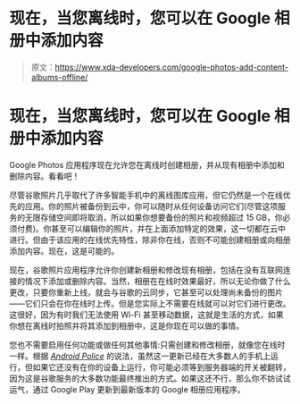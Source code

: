# 现在，当您离线时，您可以在 Google 相册中添加内容

> 原文：<https://www.xda-developers.com/google-photos-add-content-albums-offline/>

# 现在，当您离线时，您可以在 Google 相册中添加内容

Google Photos 应用程序现在允许您在离线时创建相册，并从现有相册中添加和删除内容。看看吧！

尽管谷歌照片几乎取代了许多智能手机中的离线图库应用，但它仍然是一个在线优先的应用。你的照片被备份到云中，你可以随时从任何设备访问它们(尽管这项服务的无限存储空间即将取消，所以如果你想要备份的照片和视频超过 15 GB，你必须付费)。你甚至可以编辑你的照片，并在上面添加特定的效果，这一切都在云中进行。但由于该应用的在线优先特性，除非你在线，否则不可能创建相册或向相册添加内容。现在，这是可能的。

现在，谷歌照片应用程序允许你创建新相册和修改现有相册，包括在没有互联网连接的情况下添加或删除内容。当然，相册在在线时效果最好，所以无论你做了什么更改，只要你重新上线，就会与谷歌的云同步，它甚至可以处理尚未备份的图片——它们只会在你在线时上传。但是您实际上不需要在线就可以对它们进行更改。这很好，因为有时我们无法使用 Wi-Fi 甚至移动数据，这就是生活的方式，如果你想在离线时拍照并将其添加到相册中，这是你现在可以做的事情。

您也不需要启用任何功能或做任何其他事情:只需创建和修改相册，就像您在线时一样。根据 *[Android Police](https://www.androidpolice.com/2021/04/20/google-photos-finally-lets-you-add-photos-and-videos-to-an-album-when-youre-offline/)* 的说法，虽然这一更新已经在大多数人的手机上运行，但如果它还没有在你的设备上运行，你可能必须等到服务器端的开关被翻转，因为这是谷歌服务的大多数功能最终推出的方式。如果这还不行，那么你不妨试试运气，通过 Google Play 更新到最新版本的 Google 相册应用程序。